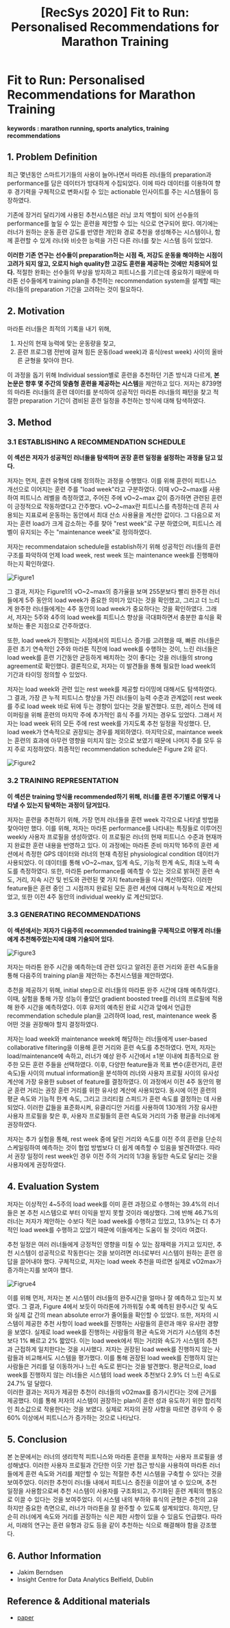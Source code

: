 ﻿---
title:  "[RecSys 2020] Fit to Run: Personalised Recommendations for Marathon Training"
permalink: 2023-10-16-Fit_to_Run_Personalised_Recommendations_for_Marathon_Training.html
tags: [reviews]
use_math: true
usemathjax: true
---

# **Fit to Run: Personalised Recommendations for Marathon Training** 
**keywords : marathon running, sports analytics, training recommendations**

## **1. Problem Definition**  

최근 몇년동안 스마트기기들의 사용이 늘어나면서 마라톤 러너들의 preparation과 performance를 담은 데이터가 방대하게 수집되었다. 이에 따라 데이터를 이용하여 향후 경기력을 구체적으로 변화시킬 수 있는 actionable 인사이트를 주는 시스템들이 등장하였다.

기존에 장거리 달리기에 사용된 추천시스템은 러닝 코치 역할이 되어 선수들의 performance를 높일 수 있는 훈련을 제안할 수 있는 식으로 연구되어 왔다. 여기에는 러너가 원하는 운동 훈련 강도를 반영한 개인화 경로 추천을 생성해주는 시스템이나, 함께 훈련할 수 있게 러너와 비슷한 능력을 가진 다른 러너를 찾는 시스템 등이 있었다. 

**이러한 기존 연구는 선수들이 preparation하는 시점 즉, 저강도 운동을 해야하는 시점이 고려가 되지 않고, 오로지 high quality한 고강도 훈련을 제공하는 것에만 치중되어 있다.** 적절한 완화는 선수들의 부상을 방지하고 피트니스를 기르는데 중요하기 때문에 마라톤 선수들에게 training plan을 추천하는 recommendation system을 설계할 때는  러너들의 preparation 기간을 고려하는 것이 필요하다. 

## **2. Motivation**  

마라톤 러너들은 최적의 기록을 내기 위해, 
1. 자신의 현재 능력에 맞는 운동량을 찾고,
2. 훈련 프로그램 전반에 걸쳐 힘든 운동(load week)과 휴식(rest week) 사이의 올바른 균형을 찾아야 한다. 

이 과정을 돕기 위해 Individual session별로 훈련을 추천하던 기존 방식과 다르게,  **본 논문은 향후 몇 주간의 맞춤형 훈련을 제공하는 시스템**을 제안하고 있다. 저자는 8739명의 마라톤 러너들의 훈련 데이터를 분석하여 성공적인 마라톤 러너들의 패턴을 찾고 적절한 preparation 기간이 겸비된 훈련 일정을 추천하는 방식에 대해 탐색하였다.


## **3. Method**  

### 3.1  ESTABLISHING A RECOMMENDATION SCHEDULE
**이 섹션은 저자가 성공적인 러너들을 탐색하며 권장 훈련 일정을 설정하는 과정을 담고 있다.**

저자는 먼저, 훈련 유형에 대해 정의하는 과정을 수행했다. 이를 위해 훈련이 피트니스 개선으로 이어지는 훈련 주를 "load week"라고 구분하였다. 이때  vO~2~max를 사용하여 피트니스 레벨을 측정하였고, 주어진 주에 vO~2~max 값이 증가하면 관련된 훈련이 긍정적으로 작동하였다고 간주했다. vO~2~max란 피트니스를 측정하는데 흔히 사용되는 지표로써 운동하는 동안에서 최대 산소 사용율을 계산한 값이다.  그 다음으로 저자는 훈련 load가 크게 감소하는 주를 찾아 "rest week"로 구분 하였으며, 피트니스 레벨이 유지되는 주는 "maintenance week"로 정의하였다. 

저자는 recommendataion schedule을 establish하기 위해 성공적인 러너들의 훈련 구조를 파악하여 언제 load week, rest week 또는 maintenance week를 진행해야 하는지 확인하였다.

![Figure1](https://drive.google.com/uc?id=1W3ljXHo6kg6nNOFbc4-nbrVD_NERY9wC)

그 결과,  저자는 Figure1의 vO~2~max의 증가율을 보며 255분보다 빨리 완주한 러너들에게 5주 동안의 load week가 중요한 의미가 있다는 것을 확인했고, 그리고 더 느리게 완주한 러너들에게는 4주 동안의 load week가 중요하다는 것을 확인하였다. 그래서, 저자는 5주와 4주의 load week를 피트니스 향상을 극대화하면서 충분한 휴식을 확보하는 좋은 지점으로 간주하였다.

또한, load week가 진행되는 시점에서의 피트니스 증가를 고려했을 때,  빠른 러너들은 훈련 초기 연속적인 2주와 마라톤 직전에 load week를 수행하는 것이, 느린 러너들은 load week를 훈련 기간동안 균등하게 배치하는 것이 좋다는 것을 러너들의 strong agreement로 확인했다. 결론적으로, 저자는 이 발견들을 통해 필요한 load week의 기간과 타이밍 정의할 수 있었다.

저자는 load week와 관련 있는 rest week를 제공할 타이밍에 대해서도 탐색하였다. 그 결과, 가장 큰 누적 피트니스 향상을 가진 러너들이 능력 수준과 관계없이 rest week를 주로 load week 바로 뒤에 두는 경향이 있다는 것을 발견했다. 또한, 레이스 전에 테이퍼링을 위해 훈련의 마지막 주에 추가적인 휴식 주를 가지는 경우도 있었다. 그래서 저자는 load week 뒤의 모든 주에 rest week를 가지도록 추천 일정을 작성했다. 단, load week가 연속적으로 권장되는 경우를 제외하였다. 마지막으로, maintance week는 훈련의 효과에 아무런 영향을 미치지 않는 것으로 보였기 때문에 나머지 주를 모두 유지 주로 지정하였다.  최종적인 recommendation schedule은 Figure 2와 같다. 

![Figure2](https://drive.google.com/uc?id=1dwCZ9YWos6-NtR3tEnlxPYjVRjHjutva)

### 3.2 TRAINING REPRESENTATION
**이 섹션은 training 방식을 recommended하기 위해, 러너를 훈련 주기별로 어떻게 나타낼 수 있는지 탐색하는 과정이 담겨있다.**

저자는 훈련을 추천하기 위해, 가장 먼저 러너들을 훈련 week 각각으로 나타낼 방법을 찾아야만 했다. 이를 위해, 저자는 마라톤 performance를 나타내는 특징들로 이루어진 weekly 사용자 프로필을 생성하였다. 이 프로필은 러너의 현재 피트니스 수준과 현재까지 완료한 훈련 내용을 반영하고 있다.
이 과정에는 마라톤 준비 마지막 16주의 훈련 세션에서 측정한 GPS 데이터와 러너의 현재 측정된 physiological condition 데이터가 사용되었다. 이 데이터를 통해 vO~2~max, 임계 속도, 기능적 한계 속도, 최대 노력 속도를 측정하였다. 또한, 마라톤 performance를 예측할 수 있는 것으로 밝혀진 훈련 속도, 거리, 지속 시간 및 빈도와 관련된 몇 가지 feature들을 다시 계산하였다. 이러한 feature들은 훈련 중인 그 시점까지 완료된 모든 훈련 세션에 대해서 누적적으로 계산되었고, 또한 이전 4주 동안의 individual weekly 로 계산되었다.

### 3.3 GENERATING RECOMMENDATIONS

**이 섹션에서는 저자가 다음주의 recommended training을 구체적으로 어떻게 러너들에게 추천해주었는지에 대해 기술되어 있다.**

![Figure3](https://drive.google.com/uc?id=1y_4RbMtxgGPnFfYIFRjvRVgH24a4y7iF)

저자는 마라톤 완주 시간을 예측하는데 관련 있다고 알려진 훈련 거리와 훈련 속도들을 통해 다음주의 training plan을 제안하는 추천시스템을 제안하였다. 

추천을 제공하기 위해, initial step으로 러너들의 마라톤 완주 시간에 대해 예측하였다. 이때, 실험을 통해 가장 성능이 좋았던 gradient boosted tree를 러너의 프로필에 적용해 완주 시간을 예측하였다. 이후 유저의 예측된 완료 시간과 앞에서 언급한 recommendation schedule plan을 고려하여 load, rest, maintenance week 중 어떤 것을 권장해야 할지 결정하였다. 

저자는 load week와 maintenance week에 해당하는 러너들에게 user-based collaborative filtering을 이용해 훈련 거리와 훈련 속도를 추천하였다. 먼저, 저자는 load/maintenance에 속하고, 러너가 예상 완주 시간에서 ±1분 이내에 최종적으로 완주한 모든 훈련 주들을 선택하였다. 이후, 다양한 feature들과 목표 변수(훈련거리, 훈련속도)들 사이의 mutual information을 분석하여 러너와 사용자 프로필 사이의 유사성 계산에 가장 유용한 subset of feature를 결정하였다. 
이 과정에서 이전 4주 동안의 평균 훈련 거리는 권장 훈련 거리를 위한 유사성 계산에 사용되었다. 동시에 이전 훈련의 평균 속도와 기능적 한계 속도, 그리고 크리티컬 스피드가 훈련 속도를 결정하는 데 사용되었다. 이러한 값들을 표준화시켜, 유클리디안 거리를 사용하여 130개의 가장 유사한 사용자 프로필을 찾은 후, 사용자 프로필들의 훈련 속도와 거리의 가중 평균을 러너에게 권장하였다.

저자는 추가 실험을 통해, rest week 중에 달린 거리와 속도를 이전 주의 훈련을 단순히 스케일링하여 예측하는 것이 협업 방법보다 더 쉽게 예측할 수 있음을 발견하였다. 따라서 권장 일정이 rest week인 경우 이전 주의 거리의 1/3을 동일한 속도로 달리는 것을 사용자에게 권장하였다. 

## **4. Evaluation System** 

저자는 이상적인 4~5주의 load week를 이미 훈련 과정으로 수행하는 39.4%의 러너들은 본 추천 시스템으로 부터 이익을 받지 못할 것이라 예상했다. 그에 반해 46.7%의 러너는 저자가 제안하는 수보다 적은 load week를 수행하고 있었고, 13.9%는 더 추가적인 load week를 수행하고 있었기 때문에 이들에게는 도움이 될 것이라 여겼다.

추천 일정은 여러 러너들에게 긍정적인 영향을 미칠 수 있는 잠재력을 가지고 있지만, 추천 시스템이 성공적으로 작동한다는 것을 보이려면 러너로부터 시스템이 원하는 훈련 응답을 끌어내야 했다. 구체적으로, 저자는 load week 추천을 따르면 실제로 vO2max가 증가하는지를 보여야 했다.

![Figrue4](https://drive.google.com/uc?id=1ScVK3dQaHWcraokqDtRJ3U5128_byBel)

이를 위해 먼저, 저자는 본 시스템이 러너들의 완주시간을 얼마나 잘 예측하고 있는지 보였다. 그 결과, Figure 4에서 보듯이 마라톤에 가까워질 수록 예측된 완주시간 및 속도와 실제 값 간의 mean absolute error가 줄어듦을 확인할 수 있었다. 
또한, 저자의 시스템이 제공한 추천 사항이 load week를 진행하는 사람들의 훈련과 매우 유사한 경향을 보였다. 실제로 load week를 진행하는 사람들의 평균 속도와 거리가 시스템의 추천보다 1% 빠르고 2% 짧았다. 이는 load week에서 뛰는 거리와 속도가 시스템의 추천과 근접하게 일치한다는 것을 시사했다. 
저자는 권장된 load week를 진행하지 않는 사람들과 비교해서도 시스템을 평가했다. 이를 통해 권장된 load week를 진행하지 않는 사람들은 거리를 덜 이동하거나 느린 속도로 뛴다는 것을 발견했다.  평균적으로, load week를 진행하지 않는 러너들은 시스템의 load week 추천보다 2.9% 더 느린 속도로 24.7% 덜 달렸다.  
이러한 결과는 저자가 제공한 추천이 러너들의 vO2max를 증가시킨다는 것에 근거를 제공했다. 이를 통해 저자의 시스템이 권장하는 plan이 훈련 성과 유도하기 위한 합리적인 최소값으로 작용한다는 것을 보였다. 실제로 저자의 권장 사항을 따르면 경우의 수 중 60% 이상에서 피트니스가 증가하는 것으로 나타났다. 



## **5. Conclusion**  

본 논문에서는 러너의 생리학적 피트니스와 마라톤 훈련을 포착하는 사용자 프로필을 생성해냈다. 이러한 사용자 프로필과 간단한 이웃 기반 접근 방식을 사용하여 마라톤 러너들에게 훈련 속도와 거리를 제안할 수 있는 적절한 추천 시스템을 구축할 수 있다는 것을 보여주었다. 이러한 추천이 러너들 내에서 피트니스 증진을 이끌어 낼 수 있으며, 추천 일정을 사용함으로써 추천 시스템이 사용자를 구조화되고, 주기화된 훈련 계획의 행동으로 이끌 수 있다는 것을 보여주었다. 이 시스템 내의 부하와 휴식의 균형은 추천의 고유하지만 중요한 측면으로, 러너가 마라톤을 잘 완주할 수 있도록 설계되었다. 하지만, 단순히 러너에게 속도와 거리를 권장하는 식은 제한 사항이 있을 수 있음도 언급했다. 따라서, 미래의 연구는 훈련 유형과 강도 등을 같이 추천하는 식으로 해결해야 함을 강조했다. 

## **6. Author Information**
* Jakim Berndsen
* Insight Centre for Data Analytics Belfield, Dublin 

## **Reference & Additional materials**
* [paper](https://dl.acm.org/doi/pdf/10.1145/3383313.3412228)
